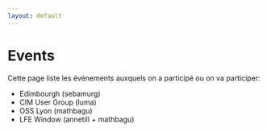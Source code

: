 ```yaml
---
layout: default
---
```


# Events

Cette page liste les événements auxquels on a participé ou on va participer:
- Edimbourgh (sebamurg)
- CIM User Group (luma)
- OSS Lyon (mathbagu)
- LFE Window (annetill + mathbagu)
